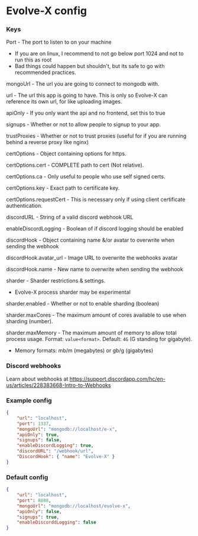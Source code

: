# Evolve-X config

### Keys

Port - The port to listen to on your machine

- If you are on linux, I recommend to not go below port 1024 and not to run this as root
- Bad things could happen but shouldn't, but its safe to go with recommended practices.

mongoUrl - The url you are going to connect to mongodb with.

url - The url this app is going to have. This is only so Evolve-X can reference its own url, for like uploading images.

apiOnly - If you only want the api and no frontend, set this to true

signups - Whether or not to allow people to signup to your app.

trustProxies - Whether or not to trust proxies (useful for if you are running behind a reverse proxy like nginx)

certOptions - Object containing options for https.

certOptions.cert - COMPLETE path to cert (Not relative).

certOptions.ca - Only useful to people who use self signed certs.

certOptions.key - Exact path to certificate key.

certOptions.requestCert - This is necessary only if using client certificate authentication.

discordURL - String of a valid discord webhook URL

enableDiscordLogging - Boolean of if discord logging should be enabled

discordHook - Object containing name &/or avatar to overwrite when sending the webhook

discordHook.avatar_url - Image URL to overwrite the webhooks avatar

discordHook.name - New name to overwrite when sending the webhook

sharder - Sharder restrictions & settings.

- Evolve-X process sharder may be experimental

sharder.enabled - Whether or not to enable sharding (boolean)

sharder.maxCores - The maximum amount of cores available to use when sharding (number).

sharder.maxMemory - The maximum amount of memory to allow total process usage. Format: `value<format>`. Default: `4G` (G standing for gigabyte).
- Memory formats: mb/m (megabytes) or gb/g (gigabytes)

### Discord webhooks
Learn about webhooks at https://support.discordapp.com/hc/en-us/articles/228383668-Intro-to-Webhooks

### Example config

```json
{
    "url": "localhost",
    "port": 1337,
    "mongoUrl": "mongodb://localhost/e-x",
    "apiOnly": true,
    "signups": false,
    "enableDiscordLogging": true,
    "discordURL": "/webhook/url",
    "DiscordHook": { "name": "Evolve-X" }
}
```

### Default config

```json
{
    "url": "localhost",
    "port": 8888,
    "mongoUrl": "mongodb://localhost/evolve-x",
    "apiOnly": false,
    "signups": true,
    "enableDiscorddLogging": false
}
```
